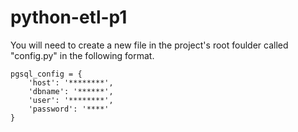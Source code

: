 # python-etl-p1

You will need to create a new file in the project's root foulder called "config.py" in the following format.

```
pgsql_config = {
    'host': '********',
    'dbname': '******',
    'user': '********',
    'password': '****'
}
```
